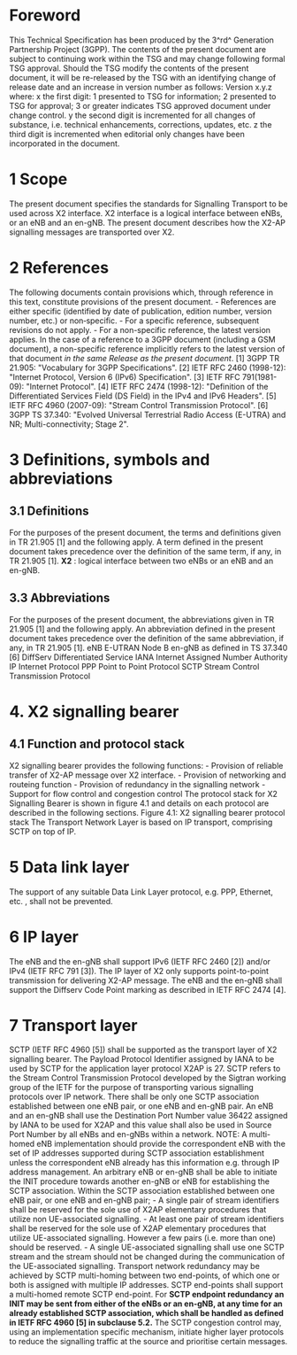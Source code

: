 # Foreword
This Technical Specification has been produced by the 3^rd^ Generation
Partnership Project (3GPP).
The contents of the present document are subject to continuing work within the
TSG and may change following formal TSG approval. Should the TSG modify the
contents of the present document, it will be re-released by the TSG with an
identifying change of release date and an increase in version number as
follows:
Version x.y.z
where:
x the first digit:
1 presented to TSG for information;
2 presented to TSG for approval;
3 or greater indicates TSG approved document under change control.
y the second digit is incremented for all changes of substance, i.e. technical
enhancements, corrections, updates, etc.
z the third digit is incremented when editorial only changes have been
incorporated in the document.
# 1 Scope
The present document specifies the standards for Signalling Transport to be
used across X2 interface. X2 interface is a logical interface between eNBs, or
an eNB and an en-gNB. The present document describes how the X2-AP signalling
messages are transported over X2.
# 2 References
The following documents contain provisions which, through reference in this
text, constitute provisions of the present document.
\- References are either specific (identified by date of publication, edition
number, version number, etc.) or non‑specific.
\- For a specific reference, subsequent revisions do not apply.
\- For a non-specific reference, the latest version applies. In the case of a
reference to a 3GPP document (including a GSM document), a non-specific
reference implicitly refers to the latest version of that document _in the
same Release as the present document_.
[1] 3GPP TR 21.905: \"Vocabulary for 3GPP Specifications\".
[2] IETF RFC 2460 (1998-12): \"Internet Protocol, Version 6 (IPv6)
Specification\".
[3] IETF RFC 791(1981-09): \"Internet Protocol\".
[4] IETF RFC 2474 (1998-12): \"Definition of the Differentiated Services Field
(DS Field) in the IPv4 and IPv6 Headers\".
[5] IETF RFC 4960 (2007-09): \"Stream Control Transmission Protocol\".
[6] 3GPP TS 37.340: \"Evolved Universal Terrestrial Radio Access (E-UTRA) and
NR; Multi-connectivity; Stage 2\".
# 3 Definitions, symbols and abbreviations
## 3.1 Definitions
For the purposes of the present document, the terms and definitions given in
TR 21.905 [1] and the following apply. A term defined in the present document
takes precedence over the definition of the same term, if any, in TR 21.905
[1].
**X2** : logical interface between two eNBs or an eNB and an en-gNB.
## 3.3 Abbreviations
For the purposes of the present document, the abbreviations given in TR 21.905
[1] and the following apply. An abbreviation defined in the present document
takes precedence over the definition of the same abbreviation, if any, in TR
21.905 [1].
eNB E-UTRAN Node B
en-gNB as defined in TS 37.340 [6]
DiffServ Differentiated Service
IANA Internet Assigned Number Authority
IP Internet Protocol
PPP Point to Point Protocol
SCTP Stream Control Transmission Protocol
# 4\. X2 signalling bearer
## 4.1 Function and protocol stack
X2 signalling bearer provides the following functions:
\- Provision of reliable transfer of X2-AP message over X2 interface.
\- Provision of networking and routeing function
\- Provision of redundancy in the signalling network
\- Support for flow control and congestion control
The protocol stack for X2 Signalling Bearer is shown in figure 4.1 and details
on each protocol are described in the following sections.
Figure 4.1: X2 signalling bearer protocol stack
The Transport Network Layer is based on IP transport, comprising SCTP on top
of IP.
# 5 Data link layer
The support of any suitable Data Link Layer protocol, e.g. PPP, Ethernet, etc.
, shall not be prevented.
# 6 IP layer
The eNB and the en-gNB shall support IPv6 (IETF RFC 2460 [2]) and/or IPv4
(IETF RFC 791 [3]).
The IP layer of X2 only supports point-to-point transmission for delivering
X2-AP message.
The eNB and the en-gNB shall support the Diffserv Code Point marking as
described in IETF RFC 2474 [4].
# 7 Transport layer
SCTP (IETF RFC 4960 [5]) shall be supported as the transport layer of X2
signalling bearer. The Payload Protocol Identifier assigned by IANA to be used
by SCTP for the application layer protocol X2AP is 27.
SCTP refers to the Stream Control Transmission Protocol developed by the
Sigtran working group of the IETF for the purpose of transporting various
signalling protocols over IP network.
There shall be only one SCTP association established between one eNB pair, or
one eNB and en-gNB pair. An eNB and an en-gNB shall use the Destination Port
Number value 36422 assigned by IANA to be used for X2AP and this value shall
also be used in Source Port Number by all eNBs and en-gNBs within a network.
NOTE: A multi-homed eNB implementation should provide the correspondent eNB
with the set of IP addresses supported during SCTP association establishment
unless the correspondent eNB already has this information e.g. through IP
address management.
An arbitrary eNB or en-gNB shall be able to initiate the INIT procedure
towards another en-gNB or eNB for establishing the SCTP association.
Within the SCTP association established between one eNB pair, or one eNB and
en-gNB pair;
\- A single pair of stream identifiers shall be reserved for the sole use of
X2AP elementary procedures that utilize non UE-associated signalling.
\- At least one pair of stream identifiers shall be reserved for the sole use
of X2AP elementary procedures that utilize UE-associated signalling. However a
few pairs (i.e. more than one) should be reserved.
\- A single UE-associated signalling shall use one SCTP stream and the stream
should not be changed during the communication of the UE-associated
signalling.
Transport network redundancy may be achieved by SCTP multi-homing between two
end-points, of which one or both is assigned with multiple IP addresses. SCTP
end-points shall support a multi-homed remote SCTP end-point. For **SCTP
endpoint redundancy an INIT may be sent from either of the eNBs or an en-gNB,
at any time for an already established SCTP association, which shall be
handled as defined in IETF RFC 4960 [5] in subclause 5.2.**
The SCTP congestion control may, using an implementation specific mechanism,
initiate higher layer protocols to reduce the signalling traffic at the source
and prioritise certain messages.
#